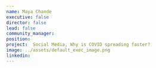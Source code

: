 ```yaml
---
name: Maya Chande
executive: false
director: false
lead: false
community_manager:   
position: 
project:  Social Media, Why is COVID spreading faster?
image: ../assets/default_exec_image.png
linkedin: 
---
```

